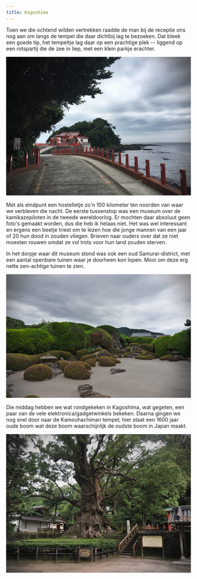 ```yaml
---
title: Kagoshima
---
```



Toen we die ochtend wilden vertrekken raadde de man bij de receptie ons nog aan
om langs de tempel die daar dichtbij lag te bezoeken. Dat bleek een goede tip, 
het tempeltje lag daar op een prachtige plek -- liggend op een rotspartij die de
zee in liep, met een klein parkje erachter.

![De 'Kamafuta' tempel](/images/day-33/tempeltje.jpg)

Met als eindpunt een hostelletje zo'n 100 kilometer ten noorden van waar we
verbleven die nacht. De eerste tussenstop was een museum over de kamikazepiloten
in de tweede wereldoorlog. Er mochten daar absoluut geen foto's gemaakt worden,
dus die heb ik helaas niet. Het was wel interessant en ergens een beetje triest 
om te lezen hoe die jonge mannen van een jaar of 20 hun dood in zouden vliegen. 
Brieven naar ouders over dat ze niet moesten rouwen omdat ze vol trots voor hun
land zouden sterven.

In het dorpje waar dit museum stond was ook een oud Samurai-district, met een
aantal openbare tuinen waar je doorheen kon lopen. Mooi om deze erg nette 
zen-achtige tuinen te zien.

![Een van de tuinen](/images/day-33/20180620_0231.jpg)

Die middag hebben we wat rondgekeken in Kagoshima, wat gegeten, een paar van de
vele elektronica/gadgetwinkels bekeken. Daarna gingen we nog snel door naar de
Kamouhachiman tempel; hier staat een 1600 jaar oude boom wat deze boom 
waarschijnlijk de oudste boom in Japan maakt.

![Oudste boom van Japan](/images/day-33/boom.jpg)
